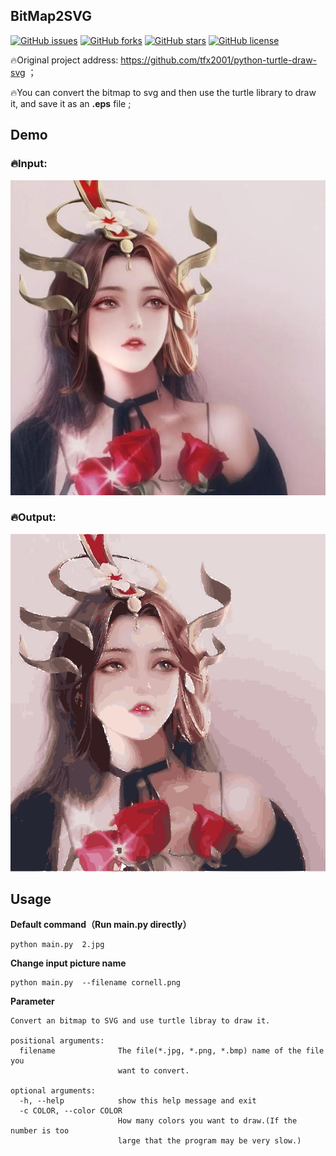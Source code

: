 ## BitMap2SVG

[![GitHub issues](https://img.shields.io/github/issues/Inmessionant/BitMap2SVG.svg?style=flat-square)](https://github.com/Inmessionant/BitMap2SVG/issues)
[![GitHub forks](https://img.shields.io/github/forks/Inmessionant/BitMap2SVG.svg?style=flat-square)](https://github.com/Inmessionant/BitMap2SVG/network)
[![GitHub stars](https://img.shields.io/github/stars/Inmessionant/BitMap2SVG.svg?style=flat-square)](https://github.com/Inmessionant/BitMap2SVG/stargazers)
[![GitHub license](https://img.shields.io/github/license/Inmessionant/BitMap2SVG.svg?style=flat-square)](https://github.com/Inmessionant/BitMap2SVG/blob/master/LICENSE)



🔥Original project address: https://github.com/tfx2001/python-turtle-draw-svg ；

🔥You can convert the bitmap to svg and then use the turtle library to draw it, and save it as an **.eps** file ;



## Demo

### 🔥Input:

![](https://github.com/Inmessionant/BitMap2SVG/blob/main/2.jpg)



### 🔥Output:

![](https://github.com/Inmessionant/BitMap2SVG/blob/main/result.png)





## Usage



**Default command（Run main.py directly）**

```
python main.py  2.jpg
```

**Change input picture name**

```
python main.py  --filename cornell.png
```

**Parameter**

```
Convert an bitmap to SVG and use turtle libray to draw it.

positional arguments:
  filename              The file(*.jpg, *.png, *.bmp) name of the file you
                        want to convert.

optional arguments:
  -h, --help            show this help message and exit
  -c COLOR, --color COLOR
                        How many colors you want to draw.(If the number is too
                        large that the program may be very slow.)
```